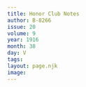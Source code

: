 ```yaml
---
title: Honor Club Notes
author: B-8266
issue: 20
volume: 9
year: 1916
month: 38
day: V
tags:
layout: page.njk
image:
---
```

